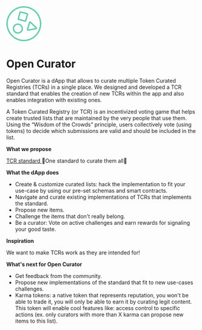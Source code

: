 ![](https://raw.githubusercontent.com/Xivis/opencurator/master/client/src/images/open-curator.png)
# Open Curator

Open Curator is a dApp that allows to curate multiple Token Curated Registries (TCRs) in a single place. We designed and developed a TCR standard that enables the creation of new TCRs within the app and also enables integration with existing ones.

A Token Curated Registry (or TCR) is an incentivized voting game that helps create trusted lists that are maintained by the very people that use them. Using the “Wisdom of the Crowds” principle, users collectively vote (using tokens) to decide which submissions are valid and should be included in the list. 

**What we propose**

[TCR standard <EIP-TBD>](https://github.com/Xivis/opencurator/blob/master/EIP/eip-920-TCR_standar.md)
:scroll:One standard to curate them all:scroll:

**What the dApp does**

- Create & customize curated lists: hack the implementation to fit your use-case by using our pre-set schemas and smart contracts. 
- Navigate and curate existing implementations of TCRs that implements the standard.
- Propose new items.
- Challenge the items that don't really belong.
- Be a curator: Vote on active challenges and earn rewards for signaling your good taste.

**Inspiration**

We want to make TCRs work as they are intended for!

**What's next for Open Curator**

- Get feedback from the community.
- Propose new implementations of the standard that fit to new use-cases challenges.
- Karma tokens: a native token that represents reputation, you won't be able to trade it, you will only be able to earn it by curating legit content. This token will enable cool features like: access control to specific actions (ex. only curators with more than X karma can propose new items to this list).
